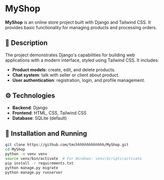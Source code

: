 # MyShop

**MyShop** is an online store project built with Django and Tailwind CSS. It provides basic functionality for managing products and processing orders.

## 📌 Description

The project demonstrates Django's capabilities for building web applications with a modern interface, styled using Tailwind CSS. It includes:

- **Product models**: create, edit, and delete products.
- **Chat system**: talk with seller or client about product.
- **User authentication**: registration, login, and profile management.

## ⚙️ Technologies

- **Backend**: Django
- **Frontend**: HTML, CSS, Tailwind CSS
- **Database**: SQLite (default)

## 🚀 Installation and Running

   ```bash
   git clone https://github.com/tmchhhhhhhhhhhhh/MyShop.git
   cd MyShop
   python -m venv venv
   source venv/bin/activate  # For Windows: venv\Scripts\activate
   pip install -r requirements.txt
   python manage.py migrate
   python manage.py runserver
   ```
